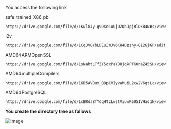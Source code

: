 You access the following link

safe_trained_X86.pb

```
https://drive.google.com/file/d/1Kwl8Jy-g9DXe1AUjUZDhJpjRlDkB4NBs/view
```

i2v

```
https://drive.google.com/file/d/1CqJVGYbLDEuJmJV6KH4Dzzhy-G12GjGP/edit
```

AMD64ARMOpenSSL

```
https://drive.google.com/file/d/1sNahtLTfZY5cxPaYDUjqkPTK0naZ45SH/view
```

AMD64multipleCompilers

```
https://drive.google.com/file/d/16D5AVDux_Q8pCVIyvaMuiL2cw2V6gtLc/view
```

AMD64PostgreSQL

```
https://drive.google.com/file/d/1cBRda8fYdqHtzLwstViuwK6U5IVHad1N/view
```

**You create the directory tree as follows**

![image](https://github.com/Clapboiz/Machine-Learning-for-Cyber-Security/assets/112185647/8ac1149a-9098-4824-946c-d9503ce3753e)
